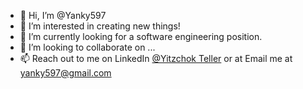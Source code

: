 - 👋 Hi, I’m @Yanky597
- 👀 I’m interested in creating new things!
- 🌱 I’m currently looking for a software engineering position.
- 💞️ I’m looking to collaborate on ...
- 📫 Reach out to me on LinkedIn [@Yitzchok Teller](https://www.linkedin.com/in/yitzchok-teller/) or at Email me at yanky597@gmail.com

<!---
Yanky597/Yanky597 is a ✨ special ✨ repository because its `README.md` (this file) appears on your GitHub profile.
You can click the Preview link to take a look at your changes.
--->
